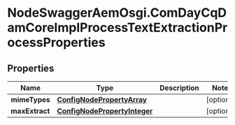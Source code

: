 # NodeSwaggerAemOsgi.ComDayCqDamCoreImplProcessTextExtractionProcessProperties

## Properties

Name | Type | Description | Notes
------------ | ------------- | ------------- | -------------
**mimeTypes** | [**ConfigNodePropertyArray**](ConfigNodePropertyArray.md) |  | [optional] 
**maxExtract** | [**ConfigNodePropertyInteger**](ConfigNodePropertyInteger.md) |  | [optional] 


